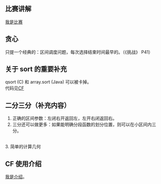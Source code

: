 比赛讲解
-
[我是比赛](http://vjudge.net/contest/view.action?cid=48206#overview)<br />

贪心
-
只提一个经典的：区间调度问题，每次选择结束时间最早的。（《挑战》 P41）<br />

关于 sort 的重要补充
-
qsort (C) 和 array.sort (Java) 可以被卡掉。<br/>
代码见[CF](http://codeforces.com/blog/entry/12583)<br />

二分三分（补充内容）
-
1. 正确的区间参数：左闭右开返回左，左开右闭返回右。
2. 三分还可以做更多：如果能明确分段函数的划分位置，则可以在小区间内三分。
<br />
3. 简单的计算几何


CF 使用介绍
-
[我是介绍](https://github.com/EndlessCheng/acm-icpc/blob/master/wonderful-skills/20140716%20-%20cf%E4%BD%BF%E7%94%A8%E4%BB%8B%E7%BB%8D.md)。<br />

